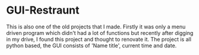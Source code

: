 # GUI-Restraunt
This is also one of the old projects that I made. Firstly it was only a menu driven program which didn't had a lot of functions but recently after digging in my drive, I found this project and thought to renovate it. The project is all python based, the GUI consists of 'Name title', current time and date.

